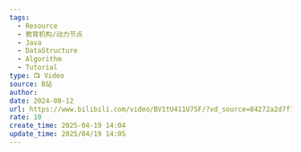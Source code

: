 ```yaml
---
tags:
  - Resource
  - 教育机构/动力节点
  - Java
  - DataStructure
  - Algorithm
  - Tutorial
type: 📺 Video
source: B站
author: 
date: 2024-08-12
url: https://www.bilibili.com/video/BV1tU411U7SF/?vd_source=84272a2d7f72158b38778819be5bc6ad
rate: 10
create_time: 2025-04-19 14:04
update_time: 2025/04/19 14:05
---
```

